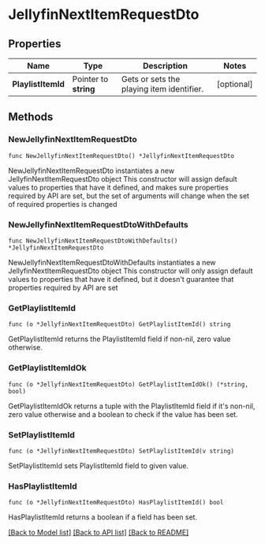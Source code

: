 # JellyfinNextItemRequestDto

## Properties

Name | Type | Description | Notes
------------ | ------------- | ------------- | -------------
**PlaylistItemId** | Pointer to **string** | Gets or sets the playing item identifier. | [optional] 

## Methods

### NewJellyfinNextItemRequestDto

`func NewJellyfinNextItemRequestDto() *JellyfinNextItemRequestDto`

NewJellyfinNextItemRequestDto instantiates a new JellyfinNextItemRequestDto object
This constructor will assign default values to properties that have it defined,
and makes sure properties required by API are set, but the set of arguments
will change when the set of required properties is changed

### NewJellyfinNextItemRequestDtoWithDefaults

`func NewJellyfinNextItemRequestDtoWithDefaults() *JellyfinNextItemRequestDto`

NewJellyfinNextItemRequestDtoWithDefaults instantiates a new JellyfinNextItemRequestDto object
This constructor will only assign default values to properties that have it defined,
but it doesn't guarantee that properties required by API are set

### GetPlaylistItemId

`func (o *JellyfinNextItemRequestDto) GetPlaylistItemId() string`

GetPlaylistItemId returns the PlaylistItemId field if non-nil, zero value otherwise.

### GetPlaylistItemIdOk

`func (o *JellyfinNextItemRequestDto) GetPlaylistItemIdOk() (*string, bool)`

GetPlaylistItemIdOk returns a tuple with the PlaylistItemId field if it's non-nil, zero value otherwise
and a boolean to check if the value has been set.

### SetPlaylistItemId

`func (o *JellyfinNextItemRequestDto) SetPlaylistItemId(v string)`

SetPlaylistItemId sets PlaylistItemId field to given value.

### HasPlaylistItemId

`func (o *JellyfinNextItemRequestDto) HasPlaylistItemId() bool`

HasPlaylistItemId returns a boolean if a field has been set.


[[Back to Model list]](../README.md#documentation-for-models) [[Back to API list]](../README.md#documentation-for-api-endpoints) [[Back to README]](../README.md)


